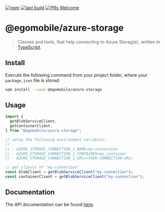 [![npm](https://img.shields.io/npm/v/@egomobile/azure-storage.svg)](https://www.npmjs.com/package/@egomobile/azure-storage)
[![last build](https://img.shields.io/github/workflow/status/egomobile/node-azure-storage/Publish)](https://github.com/egomobile/node-azure-storage/actions?query=workflow%3APublish)
[![PRs Welcome](https://img.shields.io/badge/PRs-welcome-brightgreen.svg?style=flat-square)](https://github.com/egomobile/node-azure-storage/pulls)

# @egomobile/azure-storage

> Classes and tools, that help connecting to Azure Storag(s), written in [TypeScript](https://www.typescriptlang.org/).

## Install

Execute the following command from your project folder, where your `package.json` file is stored:

```bash
npm install --save @egomobile/azure-storage
```

## Usage

```typescript
import {
  getBlobServiceClient,
  getContainerClient,
} from "@egomobile/azure-storage";

// setup the following environment variables:
//
// - AZURE_STORAGE_CONNECTION_1_NAME=my-connection
// - AZURE_STORAGE_CONNECTION_1_CONTAINER=my_container
// - AZURE_STORAGE_CONNECTION_1_URL=<YOUR-CONNECTION-URL>

// get clients of 'my-connection'
const blobClient = getBlobServiceClient("my-connection");
const containerClient = getBlobServiceClient("my-connection");
```

## Documentation

The API documentation can be found [here](https://egomobile.github.io/node-azure-storage/).
